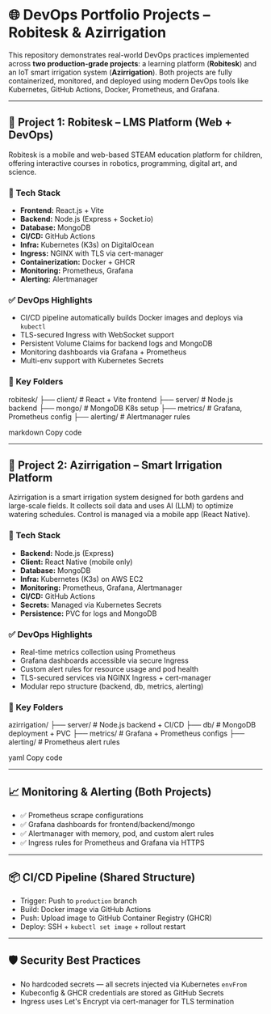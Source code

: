 # 🌐 DevOps Portfolio Projects – Robitesk & Azirrigation

This repository demonstrates real-world DevOps practices implemented across **two production-grade projects**: a learning platform (**Robitesk**) and an IoT smart irrigation system (**Azirrigation**). Both projects are fully containerized, monitored, and deployed using modern DevOps tools like Kubernetes, GitHub Actions, Docker, Prometheus, and Grafana.

---

## 📘 Project 1: Robitesk – LMS Platform (Web + DevOps)

Robitesk is a mobile and web-based STEAM education platform for children, offering interactive courses in robotics, programming, digital art, and science.

### 🔧 Tech Stack
- **Frontend:** React.js + Vite
- **Backend:** Node.js (Express + Socket.io)
- **Database:** MongoDB
- **CI/CD:** GitHub Actions
- **Infra:** Kubernetes (K3s) on DigitalOcean
- **Ingress:** NGINX with TLS via cert-manager
- **Containerization:** Docker + GHCR
- **Monitoring:** Prometheus, Grafana
- **Alerting:** Alertmanager

### ✅ DevOps Highlights
- CI/CD pipeline automatically builds Docker images and deploys via `kubectl`
- TLS-secured Ingress with WebSocket support
- Persistent Volume Claims for backend logs and MongoDB
- Monitoring dashboards via Grafana + Prometheus
- Multi-env support with Kubernetes Secrets

### 📂 Key Folders
robitesk/
├── client/ # React + Vite frontend
├── server/ # Node.js backend
├── mongo/ # MongoDB K8s setup
├── metrics/ # Grafana, Prometheus config
├── alerting/ # Alertmanager rules

markdown
Copy code

---

## 📗 Project 2: Azirrigation – Smart Irrigation Platform

Azirrigation is a smart irrigation system designed for both gardens and large-scale fields. It collects soil data and uses AI (LLM) to optimize watering schedules. Control is managed via a mobile app (React Native).

### 🔧 Tech Stack
- **Backend:** Node.js (Express)
- **Client:** React Native (mobile only)
- **Database:** MongoDB
- **Infra:** Kubernetes (K3s) on AWS EC2
- **Monitoring:** Prometheus, Grafana, Alertmanager
- **CI/CD:** GitHub Actions
- **Secrets:** Managed via Kubernetes Secrets
- **Persistence:** PVC for logs and MongoDB

### ✅ DevOps Highlights
- Real-time metrics collection using Prometheus
- Grafana dashboards accessible via secure Ingress
- Custom alert rules for resource usage and pod health
- TLS-secured services via NGINX Ingress + cert-manager
- Modular repo structure (backend, db, metrics, alerting)

### 📂 Key Folders
azirrigation/
├── server/ # Node.js backend + CI/CD
├── db/ # MongoDB deployment + PVC
├── metrics/ # Grafana + Prometheus configs
├── alerting/ # Prometheus alert rules

yaml
Copy code

---

## 📈 Monitoring & Alerting (Both Projects)
- ✅ Prometheus scrape configurations
- ✅ Grafana dashboards for frontend/backend/mongo
- ✅ Alertmanager with memory, pod, and custom alert rules
- ✅ Ingress rules for Prometheus and Grafana via HTTPS

---

## 📦 CI/CD Pipeline (Shared Structure)
- Trigger: Push to `production` branch
- Build: Docker image via GitHub Actions
- Push: Upload image to GitHub Container Registry (GHCR)
- Deploy: SSH + `kubectl set image` + rollout restart

---

## 🛡️ Security Best Practices
- No hardcoded secrets — all secrets injected via Kubernetes `envFrom`
- Kubeconfig & GHCR credentials are stored as GitHub Secrets
- Ingress uses Let's Encrypt via cert-manager for TLS termination
